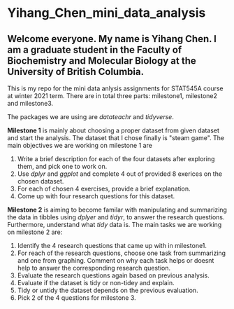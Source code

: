 # Yihang_Chen_mini_data_analysis

## Welcome everyone. My name is Yihang Chen. I am a graduate student in the Faculty of Biochemistry and Molecular Biology at the University of British Columbia. 

This is my repo for the mini data anlysis assignments for STAT545A course at winter 2021 term. There are in total three parts: milestone1, milestone2 and milestone3.

The packages we are using are _datateachr_ and _tidyverse_.

**Milestone 1** is mainly about choosing a proper dataset from given dataset and start the analysis. The dataset that I chose finally is "steam game". The main objectives we are working on milestone 1 are 
1) Write a brief description for each of the four datasets after exploring them, and pick one to work on. 
2) Use _dplyr_ and _ggplot_ and complete 4 out of provided 8 exerices on the chosen dataset. 
3) For each of chosen 4 exercises, provide a brief explanation. 
4) Come up with four research questions for this dataset.

**Milestone 2** is aiming to become familar with manipulating and summarizing the data in tibbles using _dplyer_ and _tidyr_, to answer the research questions.  Furthermore, understand what *tidy* data is. The main tasks we are working on milestone 2 are: 
1) Identify the 4 research questions that came up with in milestone1.
2) For reach of the research questions, choose one task from summarizing and one from graphing. Comment on why each task helps or doesnt help to answer the corresponding research question. 
3) Evaluate the research questions again based on previous analysis. 
4) Evaluate if the dataset is tidy or non-tidey and explain. 
5) Tidy or untidy the dataset depends on the previous evaluation. 
6) Pick 2 of the 4 questions for milestone 3. 
